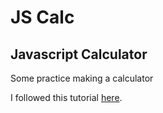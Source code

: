 # JS Calc

## Javascript Calculator

Some practice making a calculator

I followed this tutorial [here](http://codingpen.com/2016/02/01/a-simple-calculator-in-pure-javascript/ "Title").
